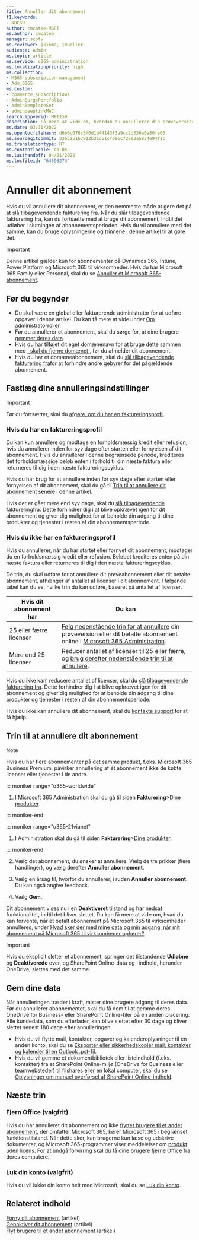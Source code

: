 ```yaml
---
title: Annuller dit abonnement
f1.keywords:
- NOCSH
author: cmcatee-MSFT
ms.author: cmcatee
manager: scotv
ms.reviewer: jkinma, jmueller
audience: Admin
ms.topic: article
ms.service: o365-administration
ms.localizationpriority: high
ms.collection:
- M365-subscription-management
- Adm_O365
ms.custom:
- commerce_subscriptions
- AdminSurgePortfolio
- AdminTemplateSet
- admindeeplinkMAC
search.appverid: MET150
description: Få mere at vide om, hvordan du annullerer din prøveversion af Dynamics 365, Intune, Power Platform og Microsoft 365 til virksomheder eller betalte abonnementer i Microsoft 365 Administration.
ms.date: 03/31/2022
ms.openlocfilehash: d6b6c078c5f0d1b44143f3a9cc2d336a0a80fe03
ms.sourcegitcommit: 33bc25167812b31c51cf096c728e3a5854e94f1c
ms.translationtype: HT
ms.contentlocale: da-DK
ms.lasthandoff: 04/01/2022
ms.locfileid: "64595274"
---
```

# <a name="cancel-your-subscription"></a>Annuller dit abonnement

Hvis du vil annullere dit abonnement, er den nemmeste måde at gøre det på at [slå tilbagevendende fakturering fra](renew-your-subscription.md). Når du slår tilbagevendende fakturering fra, kan du fortsætte med at bruge dit abonnement, indtil det udløber i slutningen af abonnementsperioden. Hvis du vil annullere med det samme, kan du bruge oplysningerne og trinnene i denne artikel til at gøre det.

> [!IMPORTANT]
> Denne artikel gælder kun for abonnementer på Dynamics 365, Intune, Power Platform og Microsoft 365 til virksomheder. Hvis du har Microsoft 365 Family eller Personal, skal du se [Annuller et Microsoft 365-abonnement](https://support.microsoft.com/office/cancel-a-microsoft-365-subscription-46e2634c-c64b-4c65-94b9-2cc9c960e91b?OCID=M365_DocsCancel_Link).

## <a name="before-you-begin"></a>Før du begynder

- Du skal være en global eller fakturerende administrator for at udføre opgaver i denne artikel. Du kan få mere at vide under [Om administratorroller](../../admin/add-users/about-admin-roles.md).
- Før du annullerer et abonnement, skal du sørge for, at dine brugere [gemmer deres data](#save-your-data).
- Hvis du har tilføjet dit eget domænenavn for at bruge dette sammen med [, skal du fjerne domænet ](../../admin/get-help-with-domains/remove-a-domain.md), før du afmelder dit abonnement.
- Hvis du har et domæneabonnement, skal du [slå tilbagevendende fakturering fra](renew-your-subscription.md)for at forhindre andre gebyrer for det pågældende abonnement.

## <a name="determine-your-cancellation-options"></a>Fastlæg dine annulleringsindstillinger

> [!IMPORTANT]
> Før du fortsætter, skal du [afgøre, om du har en faktureringsprofil](../billing-and-payments/manage-billing-profiles.md#view-my-billing-profiles).

### <a name="if-you-have-a-billing-profile"></a>Hvis du har en faktureringsprofil

Du kan kun annullere og modtage en forholdsmæssig kredit eller refusion, hvis du annullerer inden for syv dage efter starten eller fornyelsen af dit abonnement. Hvis du annullerer i denne begrænsede periode, krediteres det forholdsmæssige beløb enten i forhold til din næste faktura eller returneres til dig i den næste faktureringscyklus.

Hvis du har brug for at annullere inden for syv dage efter starten eller fornyelsen af dit abonnement, skal du gå til [Trin til at annullere dit abonnement](#steps-to-cancel-your-subscription) senere i denne artikel.

Hvis der er gået mere end syv dage, skal du [slå tilbagevendende fakturering](renew-your-subscription.md)fra. Dette forhindrer dig i at blive opkrævet igen for dit abonnement og giver dig mulighed for at beholde din adgang til dine produkter og tjenester i resten af din abonnementsperiode.

### <a name="if-you-dont-have-a-billing-profile"></a>Hvis du ikke har en faktureringsprofil

Hvis du annullerer, når du har startet eller fornyet dit abonnement, modtager du en forholdsmæssig kredit eller refusion. Beløbet krediteres enten på din næste faktura eller returneres til dig i den næste faktureringscyklus.

De trin, du skal udføre for at annullere dit prøveabonnement eller dit betalte abonnement, afhænger af antallet af licenser i dit abonnement. I følgende tabel kan du se, hvilke trin du kan udføre, baseret på antallet af licenser.

|Hvis dit abonnement har  |Du kan  |
|--------------|--------------|
|25 eller færre licenser  | [Følg nedenstående trin for at annullere](#steps-to-cancel-your-subscription) din prøveversion eller dit betalte abonnement online i <a href="https://go.microsoft.com/fwlink/p/?linkid=2024339" target="_blank">Microsoft 365 Administration</a>.        |
|Mere end 25 licenser   | Reducer antallet af licenser til 25 eller færre, og [brug derefter nedenstående trin til at annullere](#steps-to-cancel-your-subscription).      |

Hvis du ikke kan’ reducere antallet af licenser, skal du [slå tilbagevendende fakturering fra](renew-your-subscription.md). Dette forhindrer dig i at blive opkrævet igen for dit abonnement og giver dig mulighed for at beholde din adgang til dine produkter og tjenester i resten af din abonnementsperiode.

Hvis du ikke kan annullere dit abonnement, skal du [kontakte support](../../admin/get-help-support.md) for at få hjælp.

## <a name="steps-to-cancel-your-subscription"></a>Trin til at annullere dit abonnement

> [!NOTE]
> Hvis du har flere abonnementer på det samme produkt, f.eks. Microsoft 365 Business Premium, påvirker annullering af ét abonnement ikke de købte licenser eller tjenester i de andre.

::: moniker range="o365-worldwide"

1. I Microsoft 365 Administration skal du gå til siden **Fakturering**\><a href="https://go.microsoft.com/fwlink/p/?linkid=842054" target="_blank">Dine produkter</a>.

::: moniker-end

::: moniker range="o365-21vianet"

1. I Administration skal du gå til siden **Fakturering**\><a href="https://go.microsoft.com/fwlink/p/?linkid=850626" target="_blank">Dine produkter</a>.

::: moniker-end

2. Vælg det abonnement, du ønsker at annullere. Vælg de tre prikker (flere handlinger), og vælg derefter **Annuller abonnement**.

3. Vælg en årsag til, hvorfor du annullerer, i ruden **Annuller abonnement**. Du kan også angive feedback.

4. Vælg **Gem**.

Dit abonnement vises nu i en **Deaktiveret** tilstand og har nedsat funktionalitet, indtil det bliver slettet. Du kan få mere at vide om, hvad du kan forvente, når et betalt abonnement på Microsoft 365 til virksomheder annulleres, under [Hvad sker der med mine data og min adgang, når mit abonnement på Microsoft 365 til virksomheder ophører?](what-if-my-subscription-expires.md)

> [!IMPORTANT]
> Hvis du eksplicit sletter et abonnement, springer det tilstandende **Udløbne** og **Deaktiverede** over, og SharePoint Online-data og -indhold, herunder OneDrive, slettes med det samme.

## <a name="save-your-data"></a>Gem dine data

Når annulleringen træder i kraft, mister dine brugere adgang til deres data. Før du annullerer abonnementet, skal du få dem til at gemme deres OneDrive for Business- eller SharePoint Online-filer på en anden placering. Alle kundedata, som du efterlader, kan blive slettet efter 30 dage og bliver slettet senest 180 dage efter annulleringen.

- Hvis du vil flytte mail, kontakter, opgaver og kalenderoplysninger til en anden konto, skal du se [Eksportér eller sikkerhedskopiér mail, kontakter og kalender til en Outlook .pst-fil](https://support.microsoft.com/office/14252b52-3075-4e9b-be4e-ff9ef1068f91).
- Hvis du vil gemme et dokumentbibliotek eller listeindhold (f.eks. kontakter) fra et SharePoint Online-miljø (OneDrive for Business eller teamwebsteder) til filshares eller en lokal computer, skal du se [Oplysninger om manuel overførsel af SharePoint Online-indhold](/sharepoint/troubleshoot/migration-tool/content-manual-migration).

## <a name="next-steps"></a>Næste trin

### <a name="uninstall-office-optional"></a>Fjern Office (valgfrit)

Hvis du har annulleret dit abonnement og ikke [flyttet brugere til et andet abonnement](move-users-different-subscription.md), der omfatter Microsoft 365, kører Microsoft 365 i begrænset funktionstilstand. Når dette sker, kan brugerne kun læse og udskrive dokumenter, og Microsoft 365-programmer viser meddelelser om [produkt uden licens](https://support.microsoft.com/office/0d23d3c0-c19c-4b2f-9845-5344fedc4380). For at undgå forvirring skal du få dine brugere [fjerne Office](https://support.microsoft.com/office/9dd49b83-264a-477a-8fcc-2fdf5dbf61d8) fra deres computere.

### <a name="close-your-account-optional"></a>Luk din konto (valgfrit)

Hvis du vil lukke din konto helt med Microsoft, skal du se [Luk din konto](../close-your-account.md).

## <a name="related-content"></a>Relateret indhold

[Forny dit abonnement](renew-your-subscription.md) (artikel)\
[Genaktiver dit abonnement](reactivate-your-subscription.md) (artikel)\
[Flyt brugere til et andet abonnement](move-users-different-subscription.md) (artikel)
